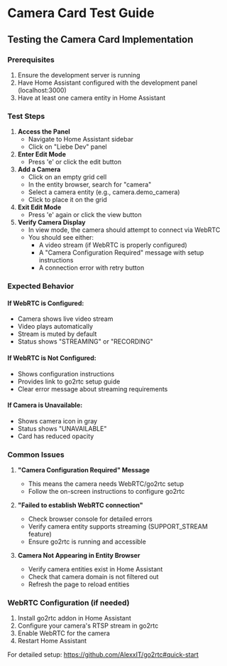 # Camera Card Test Guide

## Testing the Camera Card Implementation

### Prerequisites

1. Ensure the development server is running
2. Have Home Assistant configured with the development panel (localhost:3000)
3. Have at least one camera entity in Home Assistant

### Test Steps

1. **Access the Panel**
   - Navigate to Home Assistant sidebar
   - Click on "Liebe Dev" panel
2. **Enter Edit Mode**
   - Press 'e' or click the edit button
3. **Add a Camera**
   - Click on an empty grid cell
   - In the entity browser, search for "camera"
   - Select a camera entity (e.g., camera.demo_camera)
   - Click to place it on the grid
4. **Exit Edit Mode**
   - Press 'e' again or click the view button
5. **Verify Camera Display**
   - In view mode, the camera should attempt to connect via WebRTC
   - You should see either:
     - A video stream (if WebRTC is properly configured)
     - A "Camera Configuration Required" message with setup instructions
     - A connection error with retry button

### Expected Behavior

#### If WebRTC is Configured:

- Camera shows live video stream
- Video plays automatically
- Stream is muted by default
- Status shows "STREAMING" or "RECORDING"

#### If WebRTC is Not Configured:

- Shows configuration instructions
- Provides link to go2rtc setup guide
- Clear error message about streaming requirements

#### If Camera is Unavailable:

- Shows camera icon in gray
- Status shows "UNAVAILABLE"
- Card has reduced opacity

### Common Issues

1. **"Camera Configuration Required" Message**
   - This means the camera needs WebRTC/go2rtc setup
   - Follow the on-screen instructions to configure go2rtc
2. **"Failed to establish WebRTC connection"**
   - Check browser console for detailed errors
   - Verify camera entity supports streaming (SUPPORT_STREAM feature)
   - Ensure go2rtc is running and accessible

3. **Camera Not Appearing in Entity Browser**
   - Verify camera entities exist in Home Assistant
   - Check that camera domain is not filtered out
   - Refresh the page to reload entities

### WebRTC Configuration (if needed)

1. Install go2rtc addon in Home Assistant
2. Configure your camera's RTSP stream in go2rtc
3. Enable WebRTC for the camera
4. Restart Home Assistant

For detailed setup: https://github.com/AlexxIT/go2rtc#quick-start
